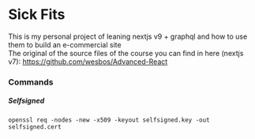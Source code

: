  # Sick Fits
 This is my personal project of leaning nextjs v9 + graphql and how to use them to build an e-commercial site\
 The original of the source files of the course you can find in here (nextjs v7): https://github.com/wesbos/Advanced-React
 
 ### Commands
 ##### Selfsigned
 ```
 openssl req -nodes -new -x509 -keyout selfsigned.key -out selfsigned.cert
```
